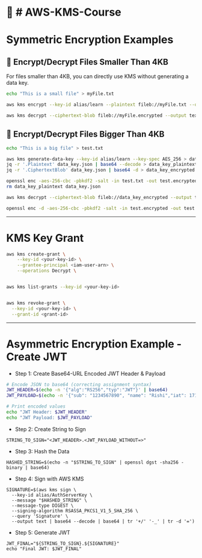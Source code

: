 # 🔐 # AWS-KMS-Course

# Symmetric Encryption Examples


## 📁 Encrypt/Decrypt Files Smaller Than 4KB

For files smaller than 4KB, you can directly use KMS without generating a data key.

```bash
echo "This is a small file" > myFile.txt

aws kms encrypt --key-id alias/learn --plaintext fileb://myFile.txt --output text --query CiphertextBlob --region ap-south-1 | base64 -d > myFile.encrypted

aws kms decrypt --ciphertext-blob fileb://myFile.encrypted --output text --query Plaintext --region ap-south-1 | base64 -d
```


## 📁 Encrypt/Decrypt Files Bigger Than 4KB

```bash
echo "This is a big file" > test.txt

aws kms generate-data-key --key-id alias/learn --key-spec AES_256 > data_key.json
jq -r '.Plaintext' data_key.json | base64 --decode > data_key_plaintext
jq -r '.CiphertextBlob' data_key.json | base64 -d > data_key_encrypted

openssl enc -aes-256-cbc -pbkdf2 -salt -in test.txt -out test.encrypted -pass file:data_key_plaintext
rm data_key_plaintext data_key.json

aws kms decrypt --ciphertext-blob fileb://data_key_encrypted --output text --query Plaintext --region ap-south-1 | base64 --decode > data_key_plaintext

openssl enc -d -aes-256-cbc -pbkdf2 -salt -in test.encrypted -out test.decrypted.txt -pass file:data_key_plaintext

```

---

# KMS Key Grant

```bash
aws kms create-grant \
    --key-id <your-key-id> \
    --grantee-principal <iam-user-arn> \
    --operations Decrypt \


aws kms list-grants --key-id <your-key-id>


aws kms revoke-grant \
  --key-id <your-key-id> \
  --grant-id <grant-id>
```

---

# Asymmetric Encryption Example - Create JWT

* Step 1: Create Base64-URL Encoded JWT Header & Payload



```bash
# Encode JSON to base64 (correcting assignment syntax)
JWT_HEADER=$(echo -n '{"alg":"RS256","typ":"JWT"}' | base64)
JWT_PAYLOAD=$(echo -n '{"sub": "1234567890", "name": "Rishi","iat": 1712222222}' | base64)

# Print encoded values
echo "JWT Header: $JWT_HEADER"
echo "JWT Payload: $JWT_PAYLOAD"

```
* Step 2: Create String to Sign
```
STRING_TO_SIGN="<JWT_HEADER>.<JWT_PAYLOAD_WITHOUT=>"
```

* Step 3: Hash the Data
```
HASHED_STRING=$(echo -n "$STRING_TO_SIGN" | openssl dgst -sha256 -binary | base64)
```

* Step 4: Sign with AWS KMS

```
SIGNATURE=$(aws kms sign \
  --key-id alias/AuthServerKey \
  --message "$HASHED_STRING" \
  --message-type DIGEST \
  --signing-algorithm RSASSA_PKCS1_V1_5_SHA_256 \
  --query 'Signature' \
  --output text | base64 --decode | base64 | tr '+/' '-_' | tr -d '=')
```

* Step 5: Generate JWT

```
JWT_FINAL="${STRING_TO_SIGN}.${SIGNATURE}"
echo "Final JWT: $JWT_FINAL"
```
